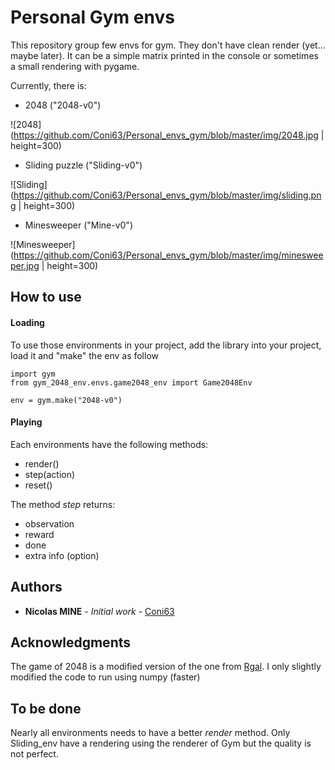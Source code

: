 # Personal Gym envs

This repository group few envs for gym. They don't have clean render (yet... maybe later). It can be a simple matrix printed in the console or sometimes a small rendering with pygame.

Currently, there is:

- 2048 ("2048-v0")

![2048](https://github.com/Coni63/Personal_envs_gym/blob/master/img/2048.jpg | height=300)

- Sliding puzzle ("Sliding-v0")

![Sliding](https://github.com/Coni63/Personal_envs_gym/blob/master/img/sliding.png | height=300)

- Minesweeper ("Mine-v0")

![Minesweeper](https://github.com/Coni63/Personal_envs_gym/blob/master/img/minesweeper.jpg | height=300)


## How to use

#### Loading

To use those environments in your project, add the library into your project, load it and "make" the env as follow

```
import gym
from gym_2048_env.envs.game2048_env import Game2048Env

env = gym.make("2048-v0")
```

#### Playing

Each environments have the following methods:
- render()
- step(action) 
- reset()

The method _step_ returns:
- observation
- reward
- done
- extra info (option)

## Authors

* **Nicolas MINE** - *Initial work* - [Coni63](https://github.com/Coni63)


## Acknowledgments

The game of 2048 is a modified version of the one from [Rgal](https://github.com/rgal/gym-2048). I only slightly modified the code to run using numpy (faster)

## To be done

Nearly all environments needs to have a better _render_ method. Only Sliding_env have a rendering using the renderer of Gym but the quality is not perfect.
